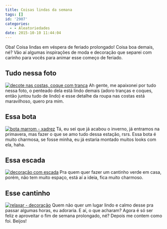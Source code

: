 ```yaml
---
title: Coisas lindas da semana
tags: []
id: '2907'
categories:
  - - Aleatoriedades
date: 2015-10-10 11:44:04
---
```


Oba! Coisa lindas em véspera de feriado prolongado! Coisa boa demais, né? Vão aí algumas inspirações de moda e decoração que separei com carinho para vocês para animar esse começo de feriado.

## Tudo nessa foto

[![decote nas costas, coque com trança](http://natalia.blog.br/wp-content/uploads/2015/10/cecote-nas-costas-tranças-com-coque.jpg)](http://natalia.blog.br/wp-content/uploads/2015/10/cecote-nas-costas-tranças-com-coque.jpg) Ah gente, me apaixonei por tudo nessa foto, o penteado dela está lindo demais (adoro tranças e coques, então juntou tudo de lindo) e esse detalhe da roupa nas costas está maravilhoso, quero pra mim.

## Essa bota

[![bota marrom - xadrez ](http://natalia.blog.br/wp-content/uploads/2015/10/bota-marrom.jpg)](http://natalia.blog.br/wp-content/uploads/2015/10/bota-marrom.jpg) Tá, eu sei que já acabou o inverno, já entramos na primavera, mas fazer o que se amo tudo dessa estação, rsrs. Essa bota é muito charmosa, se fosse minha, eu já estaria montado muitos looks com ela, haha.

## Essa escada

[![decoração com escada](http://natalia.blog.br/wp-content/uploads/2015/10/escada-na-decoração-683x1024.jpg)](http://natalia.blog.br/wp-content/uploads/2015/10/escada-na-decoração.jpg) Pra quem quer fazer um cantinho verde em casa, porém, não tem muito espaço, está aí a ideia, fica muito charmoso.

## Esse cantinho

[![relaxar - decoração ](http://natalia.blog.br/wp-content/uploads/2015/10/cantinho-para-relaxar.jpg)](http://natalia.blog.br/wp-content/uploads/2015/10/cantinho-para-relaxar.jpg) Quem não quer um lugar lindo e calmo desse pra passar algumas horas, eu adoraria. E aí, o que acharam? Agora é só ser feliz e aproveitar o fim de semana prolongado, né? Depois me contem como foi. Beijos!